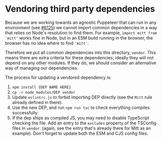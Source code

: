 # Vendoring third party dependencies

Because we are working towards an agnostic Puppeteer that can run in any environment (see [#6125](https://github.com/puppeteer/puppeteer/issues/6125)) we cannot import common dependencies in a way that relies on Node's resolution to find them. For example, `import mitt from 'mitt'` works fine in Node, but in an ESM build running in the browser, the browser has no idea where to find `'mitt'`.

Therefore we put all common dependencies into this directory, `vendor`. This means there are extra criteria for these dependencies; ideally they will not depend on any other modules. If they do, we should consider an alternative way of managing our dependencies.

The process for updating a vendored dependency is:

1. `npm install {DEP NAME HERE}`
2. `cp -r node_modules/DEP vendor`
3. Update `eslintrc.js` to forbid importing DEP directly (see the `Mitt` rule already defined in there).
4. Use the new DEP, and run `npm run tsc` to check everything compiles successfully.
5. If the dep ships as compiled JS, you may need to disable TypeScript checking the file. Add an entry to the `excludes` property of the TSConfig files in `vendor`. (again, see the entry that's already there for Mitt as an example). Don't forget to update both the ESM and CJS config files.
